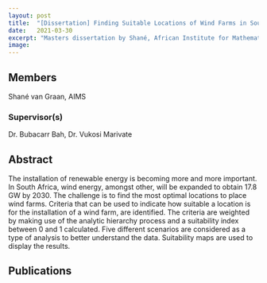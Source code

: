 ```yaml
---
layout: post
title:  "[Dissertation] Finding Suitable Locations of Wind Farms in South Africa"
date:   2021-03-30
excerpt: "Masters dissertation by Shané, African Institute for Mathematical Sciences"
image: 
---
```

## Members
Shané van Graan, AIMS
### Supervisor(s)
Dr. Bubacarr Bah,
Dr. Vukosi Marivate

## Abstract
The installation of renewable energy is becoming more and more important. In South Africa, wind energy, amongst other, will be expanded to obtain 17.8 GW by 2030. The challenge is to find the most
optimal locations to place wind farms. Criteria that can be used to indicate how suitable a location is for the installation of a wind farm, are identified. The criteria are weighted by making use of the
analytic hierarchy process and a suitability index between 0 and 1 calculated. Five different scenarios are considered as a type of analysis to better understand the data. Suitability maps are used to display the results.

## Publications
